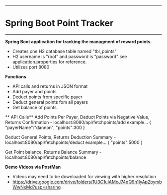 ------------
# Spring Boot Point Tracker
------------

**Spring Boot application for tracking the managment of reward points.**
- Creates one H2 database table named "tbl_points"
- H2 username is "root" and password is "password" see application.properties for reference.
- Utilizes port 8080

**Functions**
- API calls and returns in JSON format
- Add payer and points
- Deduct points from specific payer
- Deduct general points fom all payers
- Get balance of points 

** API Calls**
Add Points Per Payer, Deduct Points via Negative Value, Returns Confirmation - localhost:8080/api/fetchpoints/add
example... 
{
	"payerName":"dannon",
	"points":300
}

Deduct General Points, Returns Deduction Summary - localhost:8080/api/fetchpoints/deduct
example...
{
	"points":5000
}

Get Point balance, Returns Balance Summary - localhost:8080/api/fetchpoints/balance



**Demo Videos via PostMan**
- Videos may need to be downloaded for viewing with higher resolution
- https://drive.google.com/drive/folders/1U3C1uIAMcJ74qQ9n1IyAp2bymbWwNxMd?usp=sharing
